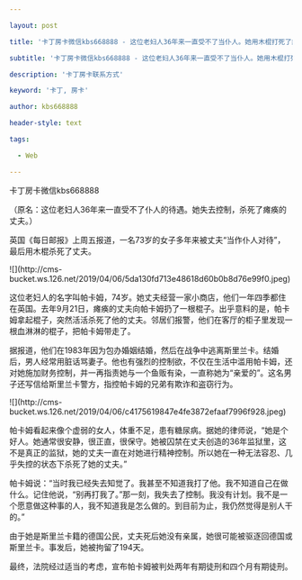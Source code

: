 ---
layout: post
title: '卡丁房卡微信kbs668888 - 这位老妇人36年来一直受不了当仆人。她用木棍打死了瘫痪的丈夫。'
subtitle: '卡丁房卡微信kbs668888 - 这位老妇人36年来一直受不了当仆人。她用木棍打死了瘫痪的丈夫。'
description: '卡丁房卡联系方式'
keyword: '卡丁, 房卡'
author: kbs668888
header-style: text
tags:
  - Web
---
卡丁房卡微信kbs668888

（原名：这位老妇人36年来一直受不了仆人的待遇。她失去控制，杀死了瘫痪的丈夫。）

英国《每日邮报》上周五报道，一名73岁的女子多年来被丈夫“当作仆人对待”，最后用木棍杀死了丈夫。

![](http://cms-
bucket.ws.126.net/2019/04/06/5da130fd713e48618d60b0b8d76e99f0.jpeg)

这位老妇人的名字叫帕卡姆，74岁。她丈夫经营一家小商店，他们一年四季都住在英国。去年9月21日，瘫痪的丈夫向帕卡姆扔了一根棍子。出乎意料的是，帕卡姆拿起棍子，突然活活杀死了他的丈夫。邻居们报警，他们在客厅的柜子里发现一根血淋淋的棍子，把帕卡姆带走了。

据报道，他们在1983年因为包办婚姻结婚，然后在战争中逃离斯里兰卡。结婚后，男人经常用脏话骂妻子。他也有强烈的控制欲，不仅在生活中滥用帕卡姆，还对她施加财务控制，并一再指责她与一个鱼贩有染，一直称她为“亲爱的”。这名男子还写信给斯里兰卡警方，指控帕卡姆的兄弟有欺诈和盗窃行为。

![](http://cms-
bucket.ws.126.net/2019/04/06/c4175619847e4fe3872efaaf7996f928.jpeg)

帕卡姆看起来像个虚弱的女人，体重不足，患有糖尿病。据她的律师说，“她是个好人。她通常很安静，很正直，很保守。她被囚禁在丈夫创造的36年监狱里，这不是真正的监狱，她的丈夫一直在对她进行精神控制。所以她在一种无法容忍、几乎失控的状态下杀死了她的丈夫。”

帕卡姆说：“当时我已经失去知觉了。我甚至不知道我打了他。我不知道自己在做什么。记住他说，“别再打我了。”那一刻，我失去了控制。我没有计划。我不是一个愿意做这种事的人，我不知道我是怎么做的。到目前为止，我仍然觉得是别人干的。”

由于她是斯里兰卡籍的德国公民，丈夫死后她没有亲属，她很可能被驱逐回德国或斯里兰卡。事发后，她被拘留了194天。

最终，法院经过适当的考虑，宣布帕卡姆被判处两年有期徒刑和四个月有期徒刑。

